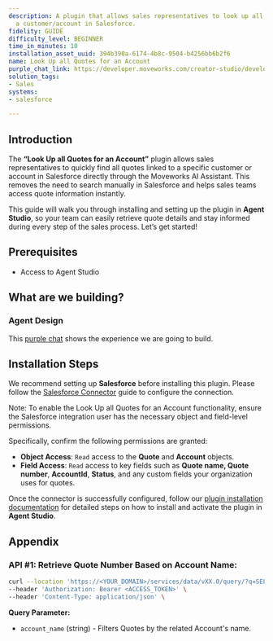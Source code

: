 ```yaml
---
description: A plugin that allows sales representatives to look up all quotes for
  a customer/account in Salesforce.
fidelity: GUIDE
difficulty_level: BEGINNER
time_in_minutes: 10
installation_asset_uuid: 394b390a-6174-4b8c-9504-b4256bb6b2f6
name: Look Up all Quotes for an Account
purple_chat_link: https://developer.moveworks.com/creator-studio/developer-tools/purple-chat/?conversation=%7B%22startTimestamp%22%3A%2211%3A43%2BAM%22%2C%22messages%22%3A%5B%7B%22parts%22%3A%5B%7B%22richText%22%3A%22I+need+to+look+up+a+quote+for+a+customer+in+Salesforce.%22%7D%5D%2C%22role%22%3A%22user%22%7D%2C%7B%22parts%22%3A%5B%7B%22richText%22%3A%22Okay%2C+which+customer+are+you+looking+for%3F%22%7D%5D%2C%22role%22%3A%22assistant%22%7D%2C%7B%22parts%22%3A%5B%7B%22richText%22%3A%22Acme+Inc.%22%7D%5D%2C%22role%22%3A%22user%22%7D%2C%7B%22parts%22%3A%5B%7B%22reasoningSteps%22%3A%5B%7B%22richText%22%3A%22Searching+Salesforce+for+quotes+related+to+%27Acme+Inc.%27...%22%2C%22status%22%3A%22pending%22%7D%5D%7D%2C%7B%22reasoningSteps%22%3A%5B%7B%22richText%22%3A%22Found+3+quotes+for+Acme+Inc.%22%2C%22status%22%3A%22success%22%7D%5D%7D%2C%7B%22richText%22%3A%22I+found+three+quotes+for+Acme+Inc.++Can+you+confirm+which+quote+you%27re+looking+for%3F%22%7D%2C%7B%22richText%22%3A%22%3Cul%3E%3Cli%3EQuote+Q-1234%3C%2Fli%3E%3Cli%3EQuote+Q-5678%3C%2Fli%3E%3Cli%3EQuote+Q-9012%3C%2Fli%3E%3C%2Ful%3E%22%7D%2C%7B%22citations%22%3A%5B%7B%22citationTitle%22%3A%22Quote+Q-1234%22%2C%22connectorName%22%3A%22salesforce%22%7D%2C%7B%22citationTitle%22%3A%22Quote+Q-5678%22%2C%22connectorName%22%3A%22salesforce%22%7D%2C%7B%22citationTitle%22%3A%22Quote+Q-9012%22%2C%22connectorName%22%3A%22salesforce%22%7D%5D%7D%5D%2C%22role%22%3A%22assistant%22%7D%5D%7D
solution_tags:
- Sales
systems:
- salesforce

---
```

## **Introduction**

The **“Look Up all Quotes for an Account”** plugin allows sales representatives to quickly find all quotes linked to a specific customer or account in Salesforce directly through the Moveworks AI Assistant. This removes the need to search manually in Salesforce and helps sales teams access quote information instantly.

This guide will walk you through installing and setting up the plugin in **Agent Studio**, so your team can easily retrieve quote details and stay informed during every step of the sales process. Let’s get started!

## **Prerequisites**

- Access to Agent Studio

## **What are we building?**

### **Agent Design**

This [purple chat](https://developer.moveworks.com/creator-studio/developer-tools/purple-chat?conversation=%7B%22startTimestamp%22%3A%2211%3A43%2BAM%22%2C%22messages%22%3A%5B%7B%22parts%22%3A%5B%7B%22richText%22%3A%22I+need+to+look+up+a+quote+for+a+customer+in+Salesforce.%22%7D%5D%2C%22role%22%3A%22user%22%7D%2C%7B%22parts%22%3A%5B%7B%22richText%22%3A%22Okay%2C+which+customer+are+you+looking+for%3F%22%7D%5D%2C%22role%22%3A%22assistant%22%7D%2C%7B%22parts%22%3A%5B%7B%22richText%22%3A%22Acme+Inc.%22%7D%5D%2C%22role%22%3A%22user%22%7D%2C%7B%22parts%22%3A%5B%7B%22reasoningSteps%22%3A%5B%7B%22richText%22%3A%22Searching+Salesforce+for+quotes+related+to+%27Acme+Inc.%27...%22%2C%22status%22%3A%22pending%22%7D%5D%7D%2C%7B%22reasoningSteps%22%3A%5B%7B%22richText%22%3A%22Found+3+quotes+for+Acme+Inc.%22%2C%22status%22%3A%22success%22%7D%5D%7D%2C%7B%22richText%22%3A%22I+found+three+quotes+for+Acme+Inc.++Can+you+confirm+which+quote+you%27re+looking+for%3F%22%7D%2C%7B%22richText%22%3A%22%3Cul%3E%3Cli%3EQuote+Q-1234%3C%2Fli%3E%3Cli%3EQuote+Q-5678%3C%2Fli%3E%3Cli%3EQuote+Q-9012%3C%2Fli%3E%3C%2Ful%3E%22%7D%2C%7B%22citations%22%3A%5B%7B%22citationTitle%22%3A%22Quote+Q-1234%22%2C%22connectorName%22%3A%22salesforce%22%7D%2C%7B%22citationTitle%22%3A%22Quote+Q-5678%22%2C%22connectorName%22%3A%22salesforce%22%7D%2C%7B%22citationTitle%22%3A%22Quote+Q-9012%22%2C%22connectorName%22%3A%22salesforce%22%7D%5D%7D%5D%2C%22role%22%3A%22assistant%22%7D%5D%7D) shows the experience we are going to build.

## **Installation Steps**

We recommend setting up **Salesforce** before installing this plugin. Please follow the [Salesforce Connector](https://developer.moveworks.com/marketplace/package/?id=salesforce&hist=home%2Cbrws#how-to-implement) guide to configure the connection.

Note: To enable the Look Up all Quotes for an Account functionality, ensure the Salesforce integration user has the necessary object and field-level permissions.

Specifically, confirm the following permissions are granted:

- **Object Access**: `Read` access to the **Quote** and **Account** objects.
- **Field Access**: `Read` access to key fields such as **Quote name, Quote number**, **AccountId**, **Status**, and any custom fields your organization uses for quotes.

Once the connector is successfully configured, follow our [plugin installation documentation](https://help.moveworks.com/docs/ai-agent-marketplace-installation) for detailed steps on how to install and activate the plugin in **Agent Studio**.

## **Appendix**

### **API #1: Retrieve Quote Number Based on Account Name:**

```bash
curl --location 'https://<YOUR_DOMAIN>/services/data/vXX.0/query/?q=SELECT+Id,+Name,+Discount,+QuoteNumber,+CreatedDate,+Status,+ExpirationDate,+TotalPrice,+AccountId+FROM+Quote+WHERE+Account.Name+LIKE+%27%25<account_name>%25%27' \
--header 'Authorization: Bearer <ACCESS_TOKEN>' \
--header 'Content-Type: application/json' \
```

**Query Parameter:**

- `account_name` (string) - Filters Quotes by the related Account's name.